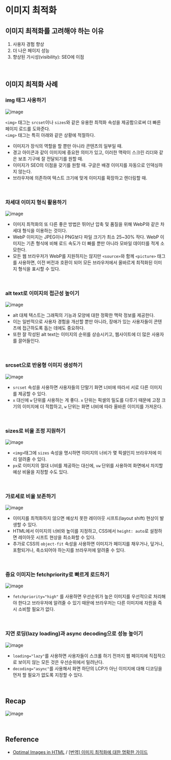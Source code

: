 # 이미지 최적화
## 이미지 최적화를 고려해야 하는 이유
1. 사용자 경험 향상
2. 더 나은 페이지 성능
3. 향상된 가시성(visibility): SEO에 이점

<br/>

## 이미지 최적화 사례
### img 태그 사용하기
![image](https://github.com/heereal/Frontend_Dev_Articles/assets/117061017/5dd1561c-42bf-46d6-9cdb-b1f7249f6c07)

`<img>` 태그는 `srcset`이나 `sizes`와 같은 유용한 최적화 속성을 제공함으로써 더 빠른 페이지 로드를 도와준다.   
`<img>` 태그는 특히 아래와 같은 상황에 적절하다.
- 이미지가 장식의 역할을 할 뿐만 아니라 콘텐츠의 일부일 때.
- 경고 아이콘과 같이 이미지에 중요한 의미가 있고, 이러한 맥락이 스크린 리더와 같은 보조 기구에 잘 전달되기를 원할 때.
- 이미지가 SEO의 이점을 갖기를 원할 때. 구글은 배경 이미지를 자동으로 인덱싱하지 않는다.
- 브라우저에 의존하여 텍스트 크기에 맞게 이미지를 확장하고 렌더링할 때.

<br/>

### 차세대 이미지 형식 활용하기
![image](https://github.com/heereal/Frontend_Dev_Articles/assets/117061017/de01aab6-0d28-4082-8fc9-0ee8ae829188)
- 이미지 최적화의 또 다른 좋은 방법은 뛰어난 압축 및 품질을 위해 WebP와 같은 차세대 형식을 이용하는 것이다.
- WebP 이미지는 JPEG이나 PNG보다 파일 크기가 최소 25~30% 작다. WebP 이미지는 기존 형식에 비해 로드 속도가 더 빠를 뿐만 아니라 모바일 데이터를 적게 소모한다.
- 모든 웹 브라우저가 WebP를 지원하지는 않지만 `<source>`와 함께 `<picture>` 태그를 사용하면, 이전 버전과 호환이 되어 모든 브라우저에서 올바르게 최적화된 이미지 형식을 표시할 수 있다.

<br/>

### alt text로 이미지의 접근성 높이기
![image](https://github.com/heereal/Frontend_Dev_Articles/assets/117061017/02168b90-c858-4857-9ea8-f1bbbb07c9c8)
- alt 대체 텍스트는 그래픽의 기능과 모양에 대한 정확한 맥락 정보를 제공한다.
- 이는 일반적으로 사용자 경험을 개선할 뿐만 아니라, 장애가 있는 사용자들이 콘텐츠에 접근하도록 돕는 데에도 중요하다. 
- 또한 잘 작성된 alt text는 이미지의 순위를 상승시키고, 웹사이트에 더 많은 사용자를 끌어들인다.

<br/>

### srcset으로 반응형 이미지 생성하기
![image](https://github.com/heereal/Frontend_Dev_Articles/assets/117061017/63223f7c-4305-4470-830b-8a3d68dfc56c)
- `srcset` 속성을 사용하면 사용자들의 단말기 화면 너비에 따라서 서로 다른 이미지를 제공할 수 있다.
- `x` 대신에 `w` 단위를 사용하는 게 좋다. `x` 단위는 픽셀의 밀도를 다루기 때문에 고정 크기의 이미지에 더 적합하고, `w` 단위는 화면 너비에 따라 올바른 이미지를 가져온다.

<br/>

### sizes로 비율 조정 지원하기
![image](https://github.com/heereal/Frontend_Dev_Articles/assets/117061017/e8ef2a7d-2d8b-4ae0-9602-b474d9af9438)
- `<img>`태그에 `sizes` 속성을 명시하면 이미지의 너비가 몇 픽셀인지 브라우저에 미리 알려줄 수 있다.
- `px`로 이미지의 절대 너비를 제공하는 대신에, `vw` 단위를 사용하여 화면에서 차지할 예상 비율을 지정할 수도 있다.

<br/>

### 가로세로 비율 보존하기
![image](https://github.com/heereal/Frontend_Dev_Articles/assets/117061017/e25e6453-df6a-4ee3-8ac5-c3dd5d2fedd3)
- 이미지를 최적화하지 않으면 예상치 못한 레이아웃 시프트(layout shift) 현상이 발생할 수 있다.
- HTML에서 이미지의 너비와 높이를 지정하고, CSS에서 `height: auto`로 설정하면 레이아웃 시프트 현상을 최소화할 수 있다. 
- 추가로 CSS의 `object-fit` 속성을 사용하면 이미지가 페이지를 채우거나, 덮거나, 포함되거나, 축소되어야 하는지를 브라우저에 알려줄 수 있다.

<br/>

### 중요 이미지는 fetchpriority로 빠르게 로드하기
![image](https://github.com/heereal/Frontend_Dev_Articles/assets/117061017/b37b383f-29d2-4468-98b7-8d649d4572bb)
- `fetchpriority="high"` 를 사용하면 우선순위가 높은 이미지를 우선적으로 처리해야 한다고 브라우저에 알려줄 수 있기 때문에 브라우저는 다른 이미지에 자원을 즉시 소비할 필요가 없다.

<br/>

### 지연 로딩(lazy loading)과 async decoding으로 성능 높이기
![image](https://github.com/heereal/Frontend_Dev_Articles/assets/117061017/cc760730-348d-4b5d-857a-2ad5b627cedb)

- `loading="lazy"`를 사용하면 사용자들이 스크롤 하기 전까지 웹 페이지에 직접적으로 보이지 않는 모든 것은 우선순위에서 밀려난다.
- `decoding="async"`를 사용해서 화면 하단의 LCP가 아닌 이미지에 대해 디코딩을 먼저 할 필요가 없도록 지정할 수 있다.

<br/>

## Recap
![image](https://github.com/heereal/Frontend_Dev_Articles/assets/117061017/30d66cf0-2d8a-43c1-8ef4-9c8272ea7a81)

<br/>

## Reference 
- [Optimal Images in HTML](https://www.builder.io/blog/fast-images?_host=www.builder.io) / [[번역] 이미지 최적화에 대한 명확한 가이드](https://velog.io/@sehyunny/the-definitive-guide-to-image-optimization)
